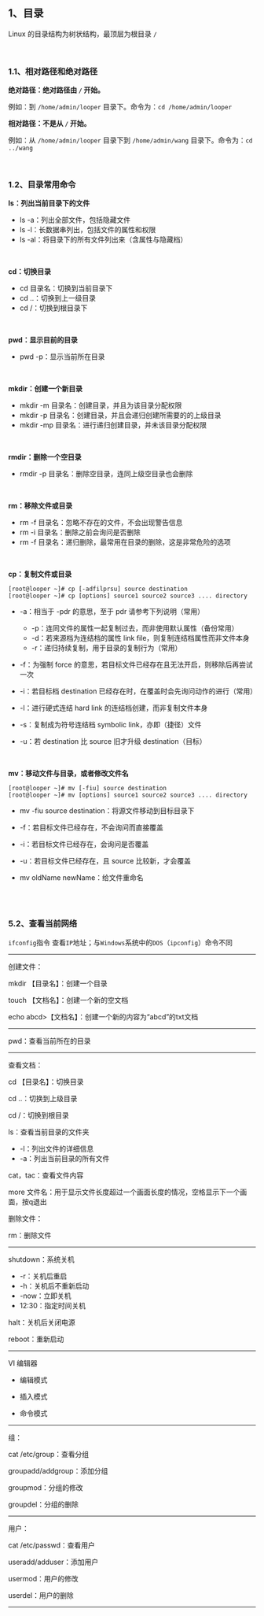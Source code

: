 ## 1、目录

Linux 的目录结构为树状结构，最顶层为根目录 `/`

<br>

### 1.1、相对路径和绝对路径

**绝对路径：绝对路径由 `/` 开始。**

例如：到 ` /home/admin/looper ` 目录下。命令为：`cd /home/admin/looper ` 

**相对路径：不是从 `/` 开始。**

例如：从 ` /home/admin/looper ` 目录下到 ` /home/admin/wang ` 目录下。命令为：`cd ../wang ` 

<br>

### 1.2、目录常用命令

**ls：列出当前目录下的文件**

* ls -a：列出全部文件，包括隐藏文件
* ls -l：长数据串列出，包括文件的属性和权限
* ls -al：将目录下的所有文件列出来（含属性与隐藏档）

<br>

**cd：切换目录**

* cd 目录名：切换到当前目录下
* cd ..：切换到上一级目录
* cd /：切换到根目录下

<br>

**pwd：显示目前的目录**

* pwd -p：显示当前所在目录

<br>

**mkdir：创建一个新目录**

* mkdir -m 目录名：创建目录，并且为该目录分配权限
* mkdir -p 目录名：创建目录，并且会递归创建所需要的的上级目录
* mkdir -mp 目录名：进行递归创建目录，并未该目录分配权限

<br>

**rmdir：删除一个空目录**

* rmdir -p 目录名：删除空目录，连同上级空目录也会删除

<br>

**rm：移除文件或目录**

* rm -f 目录名：忽略不存在的文件，不会出现警告信息
* rm -i 目录名：删除之前会询问是否删除
* rm -f 目录名：递归删除，最常用在目录的删除，这是非常危险的选项 

<br>

**cp：复制文件或目录**

```
[root@looper ~]# cp [-adfilprsu] source destination
[root@looper ~]# cp [options] source1 source2 source3 .... directory
```

* -a：相当于 -pdr 的意思，至于 pdr 请参考下列说明（常用）
  * -p：连同文件的属性一起复制过去，而非使用默认属性（备份常用）
  * -d：若来源档为连结档的属性 link file，则复制连结档属性而非文件本身
  * -r：递归持续复制，用于目录的复制行为（常用）

* -f：为强制 force 的意思，若目标文件已经存在且无法开启，则移除后再尝试一次
* -i：若目标档 destination 已经存在时，在覆盖时会先询问动作的进行（常用）
* -l：进行硬式连结 hard link 的连结档创建，而非复制文件本身
* -s：复制成为符号连结档 symbolic link，亦即（捷径）文件
* -u：若 destination 比 source 旧才升级 destination（目标）

<br>

**mv：移动文件与目录，或者修改文件名**

```
[root@looper ~]# mv [-fiu] source destination
[root@looper ~]# mv [options] source1 source2 source3 .... directory
```

* mv -fiu source destination：将源文件移动到目标目录下

* -f：若目标文件已经存在，不会询问而直接覆盖
* -i：若目标文件已经存在，会询问是否覆盖
* -u：若目标文件已经存在，且 source 比较新，才会覆盖
* mv oldName newName：给文件重命名

<br>

<br>

















### 5.2、查看当前网络

`ifconfig`指令 查看`IP`地址；与`Windows`系统中的`DOS`（`ipconfig`）命令不同



----

创建文件：

mkdir 【目录名】：创建一个目录

touch 【文档名】：创建一个新的空文档

echo abcd>【文档名】：创建一个新的内容为“abcd”的txt文档

-------

pwd：查看当前所在的目录

---

查看文档：

cd 【目录名】：切换目录

cd  ..：切换到上级目录

cd /：切换到根目录

ls：查看当前目录的文件夹

* -l：列出文件的详细信息
* -a：列出当前目录的所有文件

cat，tac：查看文件内容



more 文件名：用于显示文件长度超过一个画面长度的情况，空格显示下一个画面，按q退出  



删除文件：

rm：删除文件

-----

shutdown：系统关机

* -r：关机后重启
* -h：关机后不重新启动
* -now：立即关机
* 12:30：指定时间关机

halt：关机后关闭电源

reboot：重新启动

----

VI 编辑器

* 编辑模式



* 插入模式



* 命令模式



----

组：

cat /etc/group：查看分组

groupadd/addgroup：添加分组

groupmod：分组的修改

groupdel：分组的删除



----

用户：

cat /etc/passwd：查看用户

useradd/adduser：添加用户

usermod：用户的修改

userdel：用户的删除



-----



